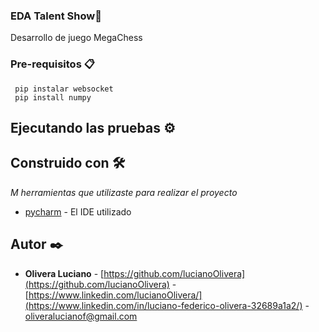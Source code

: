 ### EDA Talent Show🚀

Desarrollo de juego MegaChess

### Pre-requisitos 📋

```
 pip instalar websocket
 pip install numpy 
```


## Ejecutando las pruebas ⚙️


## Construido con 🛠️

_M herramientas que utilizaste para realizar el proyecto_

* [pycharm](https://www.jetbrains.com/es-es/pycharm/) - El IDE utilizado



## Autor ✒️

* **Olivera Luciano** - [https://github.com/lucianoOlivera](https://github.com/lucianoOlivera)
                      -[https://www.linkedin.com/lucianoOlivera/](https://www.linkedin.com/in/luciano-federico-olivera-32689a1a2/)
                      -[oliveralucianof@gmail.com]()
